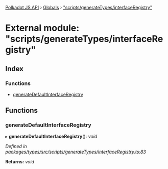 [Polkadot JS API](../README.md) › [Globals](../globals.md) › ["scripts/generateTypes/interfaceRegistry"](_scripts_generatetypes_interfaceregistry_.md)

# External module: "scripts/generateTypes/interfaceRegistry"

## Index

### Functions

* [generateDefaultInterfaceRegistry](_scripts_generatetypes_interfaceregistry_.md#generatedefaultinterfaceregistry)

## Functions

###  generateDefaultInterfaceRegistry

▸ **generateDefaultInterfaceRegistry**(): *void*

*Defined in [packages/types/src/scripts/generateTypes/interfaceRegistry.ts:83](https://github.com/polkadot-js/api/blob/854a520517/packages/types/src/scripts/generateTypes/interfaceRegistry.ts#L83)*

**Returns:** *void*
